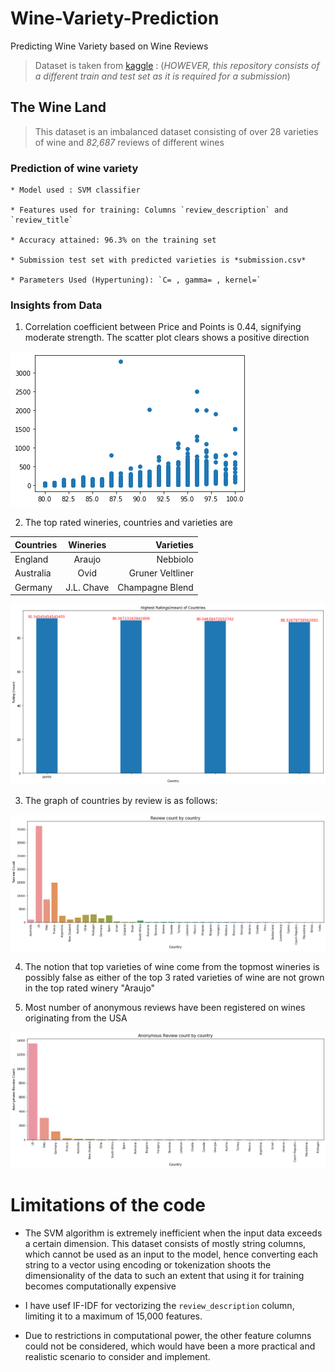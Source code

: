 # Wine-Variety-Prediction
Predicting Wine Variety based on Wine Reviews

> Dataset is taken from [kaggle](https://www.kaggle.com/zynicide/wine-reviews) : (*HOWEVER, this repository consists of a different train and test set as it is required for a submission*)

## The Wine Land

> This dataset is an imbalanced dataset consisting of over 28 varieties of wine and *82,687* reviews of different wines

### Prediction of wine variety

    * Model used : SVM classifier
    
    * Features used for training: Columns `review_description` and `review_title`
    
    * Accuracy attained: 96.3% on the training set
    
    * Submission test set with predicted varieties is *submission.csv*
    
    * Parameters Used (Hypertuning): `C= , gamma= , kernel=`
    
### Insights from Data

1. Correlation coefficient between Price and Points is 0.44, signifying moderate strength. The scatter plot clears shows a positive direction

![ScatterPlot](scatter_plot_point_price.png)

2. The top rated wineries, countries and varieties are

| Countries        | Wineries           | Varieties  |
| ---------------- |:------------------:| -----:|
| England          | Araujo             | Nebbiolo |
| Australia        | Ovid               | Gruner Veltliner |
| Germany          | J.L. Chave         | Champagne Blend |

![Country by ratings](top_countries_rating.png)

3. The graph of countries by review is as follows:

![Country by reviews](country_review_count.png)

4. The notion that top varieties of wine come from the topmost wineries is possibly false as either of the top 3 rated varieties of wine are not grown in the top rated winery "Araujo"

5. Most number of anonymous reviews have been registered on wines originating from the USA

![Country by reviews](anon_review_count.png)


# Limitations of the code

* The SVM algorithm is extremely inefficient when the input data exceeds a certain dimension. This dataset consists of mostly string columns, which cannot be used as an input to the model, hence converting each string to a vector using encoding or tokenization shoots the dimensionality of the data to such an extent that using it for training becomes computationally expensive

* I have usef IF-IDF for vectorizing the `review_description` column, limiting it to a maximum of 15,000 features.

* Due to restrictions in computational power, the other feature columns could not be considered, which would have been a more practical and realistic scenario to consider and implement.
